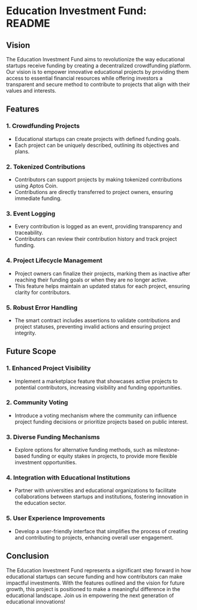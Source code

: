 # Education Investment Fund: README

## Vision

The Education Investment Fund aims to revolutionize the way educational startups receive funding by creating a decentralized crowdfunding platform. Our vision is to empower innovative educational projects by providing them access to essential financial resources while offering investors a transparent and secure method to contribute to projects that align with their values and interests.

## Features

### 1. **Crowdfunding Projects**
   - Educational startups can create projects with defined funding goals.
   - Each project can be uniquely described, outlining its objectives and plans.

### 2. **Tokenized Contributions**
   - Contributors can support projects by making tokenized contributions using Aptos Coin.
   - Contributions are directly transferred to project owners, ensuring immediate funding.

### 3. **Event Logging**
   - Every contribution is logged as an event, providing transparency and traceability.
   - Contributors can review their contribution history and track project funding.

### 4. **Project Lifecycle Management**
   - Project owners can finalize their projects, marking them as inactive after reaching their funding goals or when they are no longer active.
   - This feature helps maintain an updated status for each project, ensuring clarity for contributors.

### 5. **Robust Error Handling**
   - The smart contract includes assertions to validate contributions and project statuses, preventing invalid actions and ensuring project integrity.

## Future Scope

### 1. **Enhanced Project Visibility**
   - Implement a marketplace feature that showcases active projects to potential contributors, increasing visibility and funding opportunities.

### 2. **Community Voting**
   - Introduce a voting mechanism where the community can influence project funding decisions or prioritize projects based on public interest.

### 3. **Diverse Funding Mechanisms**
   - Explore options for alternative funding methods, such as milestone-based funding or equity stakes in projects, to provide more flexible investment opportunities.

### 4. **Integration with Educational Institutions**
   - Partner with universities and educational organizations to facilitate collaborations between startups and institutions, fostering innovation in the education sector.

### 5. **User Experience Improvements**
   - Develop a user-friendly interface that simplifies the process of creating and contributing to projects, enhancing overall user engagement.

## Conclusion

The Education Investment Fund represents a significant step forward in how educational startups can secure funding and how contributors can make impactful investments. With the features outlined and the vision for future growth, this project is positioned to make a meaningful difference in the educational landscape. Join us in empowering the next generation of educational innovations!
